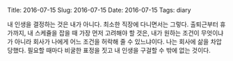 Title: 2016-07-15
Slug: 2016-07-15
Date: 2016-07-15
Tags: diary

내 인생을 결정하는 것은 내가 아니다. 최소한 직장에 다니면서는 그렇다. 출퇴근부터 휴가까지, 내 스케쥴을 잡을 때 가장 먼저 고려해야 할 것은, 내가 원하는 조건이 무엇이냐가 아니라 회사가 나에게 어느 조건을 허락해 줄 수 있느냐이다. 나는 회사에 삶을 차압 당했다. 필요할 때마다 비굴한 표정을 짓고 내 인생을 구걸할 수 밖에 없는 것이다.
